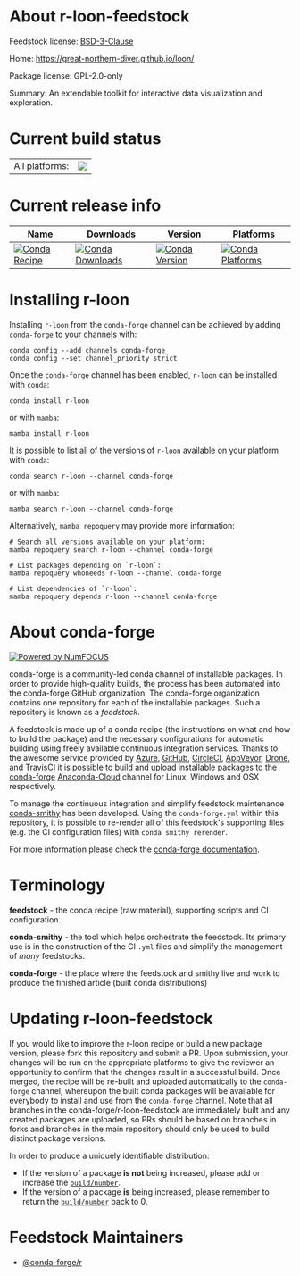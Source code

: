About r-loon-feedstock
======================

Feedstock license: [BSD-3-Clause](https://github.com/conda-forge/r-loon-feedstock/blob/main/LICENSE.txt)

Home: https://great-northern-diver.github.io/loon/

Package license: GPL-2.0-only

Summary: An extendable toolkit for interactive data visualization and exploration.

Current build status
====================


<table><tr><td>All platforms:</td>
    <td>
      <a href="https://dev.azure.com/conda-forge/feedstock-builds/_build/latest?definitionId=16471&branchName=main">
        <img src="https://dev.azure.com/conda-forge/feedstock-builds/_apis/build/status/r-loon-feedstock?branchName=main">
      </a>
    </td>
  </tr>
</table>

Current release info
====================

| Name | Downloads | Version | Platforms |
| --- | --- | --- | --- |
| [![Conda Recipe](https://img.shields.io/badge/recipe-r--loon-green.svg)](https://anaconda.org/conda-forge/r-loon) | [![Conda Downloads](https://img.shields.io/conda/dn/conda-forge/r-loon.svg)](https://anaconda.org/conda-forge/r-loon) | [![Conda Version](https://img.shields.io/conda/vn/conda-forge/r-loon.svg)](https://anaconda.org/conda-forge/r-loon) | [![Conda Platforms](https://img.shields.io/conda/pn/conda-forge/r-loon.svg)](https://anaconda.org/conda-forge/r-loon) |

Installing r-loon
=================

Installing `r-loon` from the `conda-forge` channel can be achieved by adding `conda-forge` to your channels with:

```
conda config --add channels conda-forge
conda config --set channel_priority strict
```

Once the `conda-forge` channel has been enabled, `r-loon` can be installed with `conda`:

```
conda install r-loon
```

or with `mamba`:

```
mamba install r-loon
```

It is possible to list all of the versions of `r-loon` available on your platform with `conda`:

```
conda search r-loon --channel conda-forge
```

or with `mamba`:

```
mamba search r-loon --channel conda-forge
```

Alternatively, `mamba repoquery` may provide more information:

```
# Search all versions available on your platform:
mamba repoquery search r-loon --channel conda-forge

# List packages depending on `r-loon`:
mamba repoquery whoneeds r-loon --channel conda-forge

# List dependencies of `r-loon`:
mamba repoquery depends r-loon --channel conda-forge
```


About conda-forge
=================

[![Powered by
NumFOCUS](https://img.shields.io/badge/powered%20by-NumFOCUS-orange.svg?style=flat&colorA=E1523D&colorB=007D8A)](https://numfocus.org)

conda-forge is a community-led conda channel of installable packages.
In order to provide high-quality builds, the process has been automated into the
conda-forge GitHub organization. The conda-forge organization contains one repository
for each of the installable packages. Such a repository is known as a *feedstock*.

A feedstock is made up of a conda recipe (the instructions on what and how to build
the package) and the necessary configurations for automatic building using freely
available continuous integration services. Thanks to the awesome service provided by
[Azure](https://azure.microsoft.com/en-us/services/devops/), [GitHub](https://github.com/),
[CircleCI](https://circleci.com/), [AppVeyor](https://www.appveyor.com/),
[Drone](https://cloud.drone.io/welcome), and [TravisCI](https://travis-ci.com/)
it is possible to build and upload installable packages to the
[conda-forge](https://anaconda.org/conda-forge) [Anaconda-Cloud](https://anaconda.org/)
channel for Linux, Windows and OSX respectively.

To manage the continuous integration and simplify feedstock maintenance
[conda-smithy](https://github.com/conda-forge/conda-smithy) has been developed.
Using the ``conda-forge.yml`` within this repository, it is possible to re-render all of
this feedstock's supporting files (e.g. the CI configuration files) with ``conda smithy rerender``.

For more information please check the [conda-forge documentation](https://conda-forge.org/docs/).

Terminology
===========

**feedstock** - the conda recipe (raw material), supporting scripts and CI configuration.

**conda-smithy** - the tool which helps orchestrate the feedstock.
                   Its primary use is in the construction of the CI ``.yml`` files
                   and simplify the management of *many* feedstocks.

**conda-forge** - the place where the feedstock and smithy live and work to
                  produce the finished article (built conda distributions)


Updating r-loon-feedstock
=========================

If you would like to improve the r-loon recipe or build a new
package version, please fork this repository and submit a PR. Upon submission,
your changes will be run on the appropriate platforms to give the reviewer an
opportunity to confirm that the changes result in a successful build. Once
merged, the recipe will be re-built and uploaded automatically to the
`conda-forge` channel, whereupon the built conda packages will be available for
everybody to install and use from the `conda-forge` channel.
Note that all branches in the conda-forge/r-loon-feedstock are
immediately built and any created packages are uploaded, so PRs should be based
on branches in forks and branches in the main repository should only be used to
build distinct package versions.

In order to produce a uniquely identifiable distribution:
 * If the version of a package **is not** being increased, please add or increase
   the [``build/number``](https://docs.conda.io/projects/conda-build/en/latest/resources/define-metadata.html#build-number-and-string).
 * If the version of a package **is** being increased, please remember to return
   the [``build/number``](https://docs.conda.io/projects/conda-build/en/latest/resources/define-metadata.html#build-number-and-string)
   back to 0.

Feedstock Maintainers
=====================

* [@conda-forge/r](https://github.com/conda-forge/r/)

